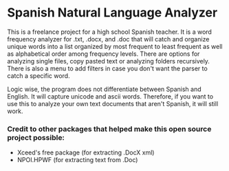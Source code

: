 # Spanish Natural Language Analyzer

This is a freelance project for a high school Spanish teacher. It is a word frequency analyzer for .txt, .docx, and .doc that will catch and organize unique words into a list organized by most frequent to least frequent as well as alphabetical order among frequency levels. There are options for analyzing single files, copy pasted text or analyzing folders recursively. There is also a menu to add filters in case you don't want the parser to catch a specific word. 

Logic wise, the program does not differentiate between Spanish and English. It will capture unicode and ascii words. Therefore, if you want to use this to analyze your own text documents that aren't Spanish, it will still work.

### Credit to other packages that helped make this open source project possible:
- Xceed's free package (for extracting .DocX xml)
- NPOI.HPWF (for extracting text from .Doc)
